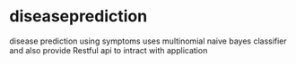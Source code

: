 # diseaseprediction
disease prediction using symptoms uses multinomial naive bayes classifier and also provide Restful api to intract with application

